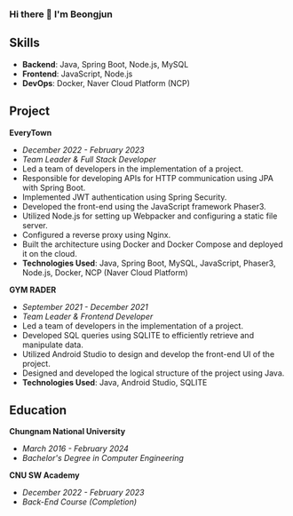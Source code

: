 ### Hi there 👋 I'm Beongjun

## Skills

- **Backend**: Java, Spring Boot, Node.js, MySQL
- **Frontend**: JavaScript, Node.js
- **DevOps**: Docker, Naver Cloud Platform (NCP)

## Project

**EveryTown**
- *December 2022 - February 2023*
- *Team Leader & Full Stack Developer*
- Led a team of developers in the implementation of a project.
- Responsible for developing APIs for HTTP communication using JPA with Spring Boot.
- Implemented JWT authentication using Spring Security.
- Developed the front-end using the JavaScript framework Phaser3.
- Utilized Node.js for setting up Webpacker and configuring a static file server.
- Configured a reverse proxy using Nginx.
- Built the architecture using Docker and Docker Compose and deployed it on the cloud.
- **Technologies Used**: Java, Spring Boot, MySQL, JavaScript, Phaser3, Node.js, Docker, NCP (Naver Cloud Platform)

**GYM RADER**
- *September 2021 - December 2021*
- *Team Leader & Frontend Developer*
- Led a team of developers in the implementation of a project.
- Developed SQL queries using SQLITE to efficiently retrieve and manipulate data.
- Utilized Android Studio to design and develop the front-end UI of the project.
- Designed and developed the logical structure of the project using Java.
- **Technologies Used**: Java, Android Studio, SQLITE

## Education

**Chungnam National University**
- *March 2016 - February 2024*
- *Bachelor's Degree in Computer Engineering*

**CNU SW Academy**
- *December 2022 - February 2023*
- *Back-End Course (Completion)*
